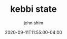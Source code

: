 ---
date: 2020-09-11T11:55:00-04:00
title: "kebbi state"
ab: ""
seo_title: "List of all current and former kebbi state senators"
description: List of all current and former kebbi state senators
author: john shim
url: /nigeria/kebbi/
weight: 1
---